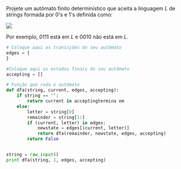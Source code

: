 Projete um autômato finito determinístico que aceita a linguagem *L* de strings formada por 0's e 1's definida como:

<img src="https://latex.codecogs.com/svg.latex?L = \{ w | w \mbox{ tem } 011 \mbox{ como substring} \}">

Por exemplo, 0111 está em *L* e 0010 não está em *L*.

```Python
# Coloque aqui as transições do seu autômato
edges = {       
}

#Coloque aqui os estados finais do seu autômato
accepting = []

# Função que roda o autômato
def dfa(string, current, edges, accepting):
    if string == "":
        return current in acceptingtermina em
    else:
        letter = string[0]
        remainder = string[1:]
        if (current, letter) in edges:
            newstate = edges[(current, letter)]
            return dfa(remainder, newstate, edges, accepting)
        return False


string = raw_input()
print dfa(string, 1, edges, accepting)
```

